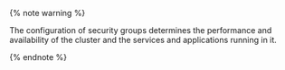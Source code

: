 {% note warning %}

The configuration of security groups determines the performance and availability of the cluster and the services and applications running in it.

{% endnote %}
